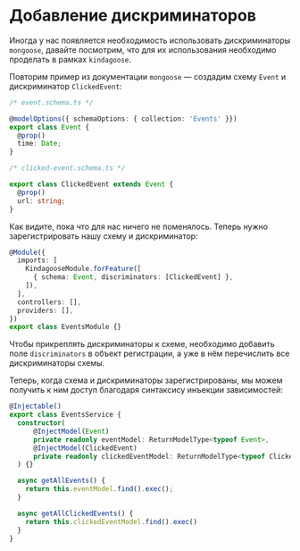 # Добавление дискриминаторов

Иногда у нас появляется необходимость использовать дискриминаторы `mongoose`, давайте посмотрим, что для их
использования необходимо проделать в рамках `kindagoose`.

Повторим пример из документации `mongoose` — создадим схему `Event` и дискриминатор `ClickedEvent`:

```typescript
/* event.schema.ts */

@modelOptions({ schemaOptions: { collection: 'Events' }})
export class Event {
  @prop()
  time: Date;
}
```

```typescript
/* clicked-event.schema.ts */

export class ClickedEvent extends Event {
  @prop()
  url: string;
}
```

Как видите, пока что для нас ничего не поменялось. Теперь нужно зарегистрировать нашу схему и дискриминатор:

```typescript
@Module({
  imports: [
    KindagooseModule.forFeature([
      { schema: Event, discriminators: [ClickedEvent] },
    ]),
  ],
  controllers: [],
  providers: [],
})
export class EventsModule {}
```

Чтобы прикреплять дискриминаторы к схеме, необходимо добавить поле `discriminators` в объект регистрации, а уже в нём
перечислить все дискриминаторы схемы.

Теперь, когда схема и дискриминаторы зарегистрированы, мы можем получить к ним доступ благодаря синтаксису инъекции
зависимостей:

```typescript
@Injectable()
export class EventsService {
  constructor(
      @InjectModel(Event)
      private readonly eventModel: ReturnModelType<typeof Event>,
      @InjectModel(ClickedEvent)
      private readonly clickedEventModel: ReturnModelType<typeof ClickedEvent>,
  ) {}

  async getAllEvents() {
    return this.eventModel.find().exec();
  }

  async getAllClickedEvents() {
    return this.clickedEventModel.find().exec()
  }
}
```
